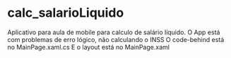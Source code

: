# calc_salarioLiquido
Aplicativo para aula de mobile para calculo de salário líquido.
O App está com problemas de erro lógico, não calculando o INSS
O code-behind está no MainPage.xaml.cs
E o layout está no MainPage.xaml
